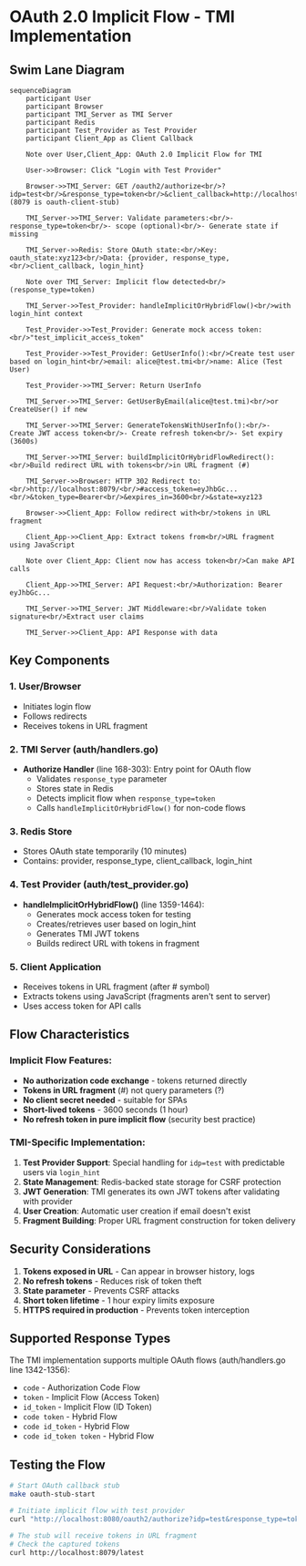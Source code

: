 # OAuth 2.0 Implicit Flow - TMI Implementation

## Swim Lane Diagram

```mermaid
sequenceDiagram
    participant User
    participant Browser
    participant TMI_Server as TMI Server
    participant Redis
    participant Test_Provider as Test Provider
    participant Client_App as Client Callback

    Note over User,Client_App: OAuth 2.0 Implicit Flow for TMI

    User->>Browser: Click "Login with Test Provider"

    Browser->>TMI_Server: GET /oauth2/authorize<br/>?idp=test<br/>&response_type=token<br/>&client_callback=http://localhost:8079/<br/>&login_hint=alice<br/>&state=xyz123 (8079 is oauth-client-stub)

    TMI_Server->>TMI_Server: Validate parameters:<br/>- response_type=token<br/>- scope (optional)<br/>- Generate state if missing

    TMI_Server->>Redis: Store OAuth state:<br/>Key: oauth_state:xyz123<br/>Data: {provider, response_type,<br/>client_callback, login_hint}

    Note over TMI_Server: Implicit flow detected<br/>(response_type=token)

    TMI_Server->>Test_Provider: handleImplicitOrHybridFlow()<br/>with login_hint context

    Test_Provider->>Test_Provider: Generate mock access token:<br/>"test_implicit_access_token"

    Test_Provider->>Test_Provider: GetUserInfo():<br/>Create test user based on login_hint<br/>email: alice@test.tmi<br/>name: Alice (Test User)

    Test_Provider->>TMI_Server: Return UserInfo

    TMI_Server->>TMI_Server: GetUserByEmail(alice@test.tmi)<br/>or CreateUser() if new

    TMI_Server->>TMI_Server: GenerateTokensWithUserInfo():<br/>- Create JWT access token<br/>- Create refresh token<br/>- Set expiry (3600s)

    TMI_Server->>TMI_Server: buildImplicitOrHybridFlowRedirect():<br/>Build redirect URL with tokens<br/>in URL fragment (#)

    TMI_Server->>Browser: HTTP 302 Redirect to:<br/>http://localhost:8079/<br/>#access_token=eyJhbGc...<br/>&token_type=Bearer<br/>&expires_in=3600<br/>&state=xyz123

    Browser->>Client_App: Follow redirect with<br/>tokens in URL fragment

    Client_App->>Client_App: Extract tokens from<br/>URL fragment using JavaScript

    Note over Client_App: Client now has access token<br/>Can make API calls

    Client_App->>TMI_Server: API Request:<br/>Authorization: Bearer eyJhbGc...

    TMI_Server->>TMI_Server: JWT Middleware:<br/>Validate token signature<br/>Extract user claims

    TMI_Server->>Client_App: API Response with data
```

## Key Components

### 1. **User/Browser**

- Initiates login flow
- Follows redirects
- Receives tokens in URL fragment

### 2. **TMI Server (auth/handlers.go)**

- **Authorize Handler** (line 168-303): Entry point for OAuth flow
  - Validates `response_type` parameter
  - Stores state in Redis
  - Detects implicit flow when `response_type=token`
  - Calls `handleImplicitOrHybridFlow()` for non-code flows

### 3. **Redis Store**

- Stores OAuth state temporarily (10 minutes)
- Contains: provider, response_type, client_callback, login_hint

### 4. **Test Provider (auth/test_provider.go)**

- **handleImplicitOrHybridFlow()** (line 1359-1464):
  - Generates mock access token for testing
  - Creates/retrieves user based on login_hint
  - Generates TMI JWT tokens
  - Builds redirect URL with tokens in fragment

### 5. **Client Application**

- Receives tokens in URL fragment (after # symbol)
- Extracts tokens using JavaScript (fragments aren't sent to server)
- Uses access token for API calls

## Flow Characteristics

### Implicit Flow Features:

- **No authorization code exchange** - tokens returned directly
- **Tokens in URL fragment** (#) not query parameters (?)
- **No client secret needed** - suitable for SPAs
- **Short-lived tokens** - 3600 seconds (1 hour)
- **No refresh token in pure implicit flow** (security best practice)

### TMI-Specific Implementation:

1. **Test Provider Support**: Special handling for `idp=test` with predictable users via `login_hint`
2. **State Management**: Redis-backed state storage for CSRF protection
3. **JWT Generation**: TMI generates its own JWT tokens after validating with provider
4. **User Creation**: Automatic user creation if email doesn't exist
5. **Fragment Building**: Proper URL fragment construction for token delivery

## Security Considerations

1. **Tokens exposed in URL** - Can appear in browser history, logs
2. **No refresh tokens** - Reduces risk of token theft
3. **State parameter** - Prevents CSRF attacks
4. **Short token lifetime** - 1 hour expiry limits exposure
5. **HTTPS required in production** - Prevents token interception

## Supported Response Types

The TMI implementation supports multiple OAuth flows (auth/handlers.go line 1342-1356):

- `code` - Authorization Code Flow
- `token` - Implicit Flow (Access Token)
- `id_token` - Implicit Flow (ID Token)
- `code token` - Hybrid Flow
- `code id_token` - Hybrid Flow
- `code id_token token` - Hybrid Flow

## Testing the Flow

```bash
# Start OAuth callback stub
make oauth-stub-start

# Initiate implicit flow with test provider
curl "http://localhost:8080/oauth2/authorize?idp=test&response_type=token&login_hint=alice&client_callback=http://localhost:8079/"

# The stub will receive tokens in URL fragment
# Check the captured tokens
curl http://localhost:8079/latest
```
